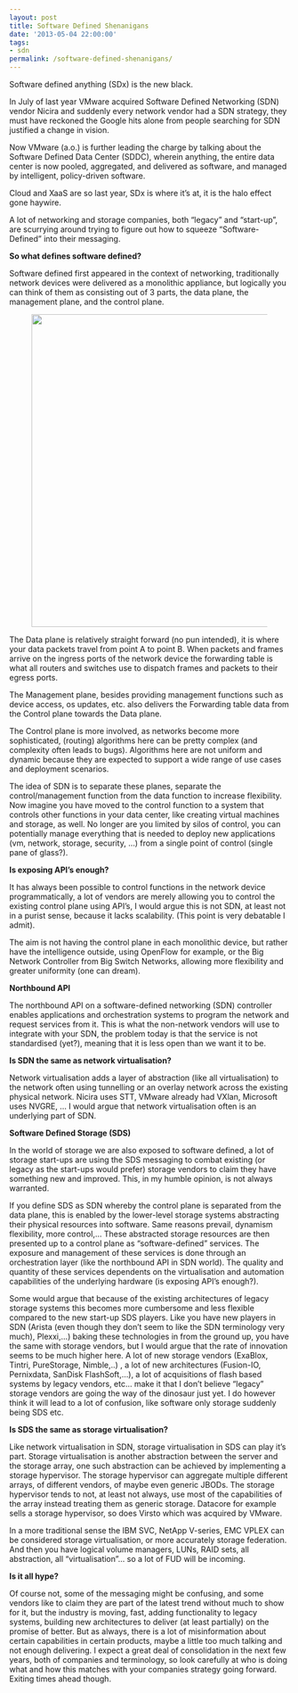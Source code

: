 ```yaml
---
layout: post
title: Software Defined Shenanigans
date: '2013-05-04 22:00:00'
tags:
- sdn
permalink: /software-defined-shenanigans/
---
```


Software defined anything (SDx) is the new black.

In July of last year VMware acquired Software Defined Networking (SDN) vendor Nicira and suddenly every network vendor had a SDN strategy, they must have reckoned the Google hits alone from people searching for SDN justified a change in vision.

Now VMware (a.o.) is further leading the charge by talking about the Software Defined Data Center (SDDC), wherein anything, the entire data center is now pooled, aggregated, and delivered as software, and managed by intelligent, policy-driven software.

Cloud and XaaS are so last year, SDx is where it’s at, it is the halo effect gone haywire.

A lot of networking and storage companies, both “legacy” and “start-up”, are scurrying around trying to figure out how to squeeze “Software-Defined” into their messaging.

**So what defines software defined?**

Software defined first appeared in the context of networking, traditionally network devices were delivered as a monolithic appliance, but logically you can think of them as consisting out of 3 parts, the data plane, the management plane, and the control plane.

<figure class="kg-card kg-image-card"><img src=" __GHOST_URL__ /content/images/2021/08/sdn-logical-1.png" class="kg-image" alt loading="lazy" width="931" height="561" srcset=" __GHOST_URL__ /content/images/size/w600/2021/08/sdn-logical-1.png 600w, __GHOST_URL__ /content/images/2021/08/sdn-logical-1.png 931w" sizes="(min-width: 720px) 720px"></figure>

The Data plane is relatively straight forward (no pun intended), it is where your data packets travel from point A to point B. When packets and frames arrive on the ingress ports of the network device the forwarding table is what all routers and switches use to dispatch frames and packets to their egress ports.

The Management plane, besides providing management functions such as device access, os updates, etc. also delivers the Forwarding table data from the Control plane towards the Data plane.

The Control plane is more involved, as networks become more sophisticated, (routing) algorithms here can be pretty complex (and complexity often leads to bugs). Algorithms here are not uniform and dynamic because they are expected to support a wide range of use cases and deployment scenarios.

The idea of SDN is to separate these planes, separate the control/management function from the data function to increase flexibility. Now imagine you have moved to the control function to a system that controls other functions in your data center, like creating virtual machines and storage, as well. No longer are you limited by silos of control, you can potentially manage everything that is needed to deploy new applications (vm, network, storage, security, …) from a single point of control (single pane of glass?).

**Is exposing API’s enough?**

It has always been possible to control functions in the network device programmatically, a lot of vendors are merely allowing you to control the existing control plane using API’s, I would argue this is not SDN, at least not in a purist sense, because it lacks scalability. (This point is very debatable I admit).

The aim is not having the control plane in each monolithic device, but rather have the intelligence outside, using OpenFlow for example, or the Big Network Controller from Big Switch Networks, allowing more flexibility and greater uniformity (one can dream).

**Northbound API**

The northbound API on a software-defined networking (SDN) controller enables applications and orchestration systems to program the network and request services from it. This is what the non-network vendors will use to integrate with your SDN, the problem today is that the service is not standardised (yet?), meaning that it is less open than we want it to be.

**Is SDN the same as network virtualisation?**

Network virtualisation adds a layer of abstraction (like all virtualisation) to the network often using tunnelling or an overlay network across the existing physical network. Nicira uses STT, VMware already had VXlan, Microsoft uses NVGRE, … I would argue that network virtualisation often is an underlying part of SDN.

**Software Defined Storage (SDS)**

In the world of storage we are also exposed to software defined, a lot of storage start-ups are using the SDS messaging to combat existing (or legacy as the start-ups would prefer) storage vendors to claim they have something new and improved. This, in my humble opinion, is not always warranted.

If you define SDS as SDN whereby the control plane is separated from the data plane, this is enabled by the lower-level storage systems abstracting their physical resources into software. Same reasons prevail, dynamism flexibility, more control,… These abstracted storage resources are then presented up to a control plane as “software-defined” services. The exposure and management of these services is done through an orchestration layer (like the northbound API in SDN world). The quality and quantity of these services dependents on the virtualisation and automation capabilities of the underlying hardware (is exposing API’s enough?).

Some would argue that because of the existing architectures of legacy storage systems this becomes more cumbersome and less flexible compared to the new start-up SDS players. Like you have new players in SDN (Arista (even though they don’t seem to like the SDN terminology very much), Plexxi,…) baking these technologies in from the ground up, you have the same with storage vendors, but I would argue that the rate of innovation seems to be much higher here. A lot of new storage vendors (ExaBlox, Tintri, PureStorage, Nimble,..) , a lot of new architectures (Fusion-IO, Pernixdata, SanDisk FlashSoft,…), a lot of acquisitions of flash based systems by legacy vendors, etc… make it that I don’t believe “legacy” storage vendors are going the way of the dinosaur just yet. I do however think it will lead to a lot of confusion, like software only storage suddenly being SDS etc.

**Is SDS the same as storage virtualisation?**

Like network virtualisation in SDN, storage virtualisation in SDS can play it’s part. Storage virtualisation is another abstraction between the server and the storage array, one such abstraction can be achieved by implementing a storage hypervisor. The storage hypervisor can aggregate multiple different arrays, of different vendors, of maybe even generic JBODs. The storage hypervisor tends to not, at least not always, use most of the capabilities of the array instead treating them as generic storage. Datacore for example sells a storage hypervisor, so does Virsto which was acquired by VMware.

In a more traditional sense the IBM SVC, NetApp V-series, EMC VPLEX can be considered storage virtualisation, or more accurately storage federation. And then you have logical volume managers, LUNs, RAID sets, all abstraction, all “virtualisation”… so a lot of FUD will be incoming.

**Is it all hype?**

Of course not, some of the messaging might be confusing, and some vendors like to claim they are part of the latest trend without much to show for it, but the industry is moving, fast, adding functionality to legacy systems, building new architectures to deliver (at least partially) on the promise of better. But as always, there is a lot of misinformation about certain capabilities in certain products, maybe a little too much talking and not enough delivering. I expect a great deal of consolidation in the next few years, both of companies and terminology, so look carefully at who is doing what and how this matches with your companies strategy going forward. Exiting times ahead though.

